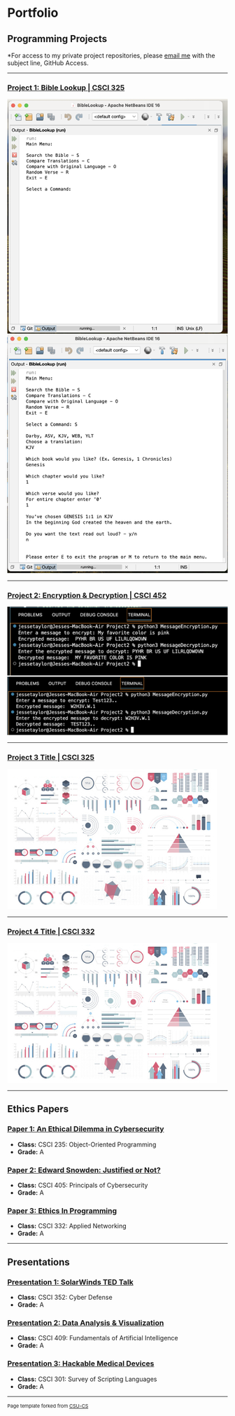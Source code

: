 Portfolio
=========

Programming Projects
--------------------

*For access to my private project repositories, please [email me](mailto:example@JMTaylor2@csustudent.net?subject=GitHub%20Access) with the subject line, GitHub Access.

---
### [Project 1: Bible Lookup | CSCI 325](project1)

![Project 1 Thumbnail Name](images/Project1/MainMenu.png)
![Project 1 Thumbnail Name](images/Project1/Search.png)

---
### [Project 2: Encryption & Decryption | CSCI 452](project2)

![Project 2 Thumbnail Name](images/Project2/BasicSentence.png)
![Project 2 Thumbnail Name](images/Project2/Numbers.png)

---
### [Project 3 Title | CSCI 325](project1)

![Project 3 Thumbnail Name](images/dummy_thumbnail.jpg)

---
### [Project 4 Title | CSCI 332](project1)

![Project 4 Thumbnail Name](images/dummy_thumbnail.jpg)

---

Ethics Papers
-------------

### [Paper 1: An Ethical Dilemma in Cybersecurity](/pdf/CSCI_235_Paper.pdf)

-   **Class:** CSCI 235: Object-Oriented Programming
-   **Grade:** A

### [Paper 2: Edward Snowden: Justified or Not?](/pdf/CSCI_405_Paper.pdf)

-   **Class:** CSCI 405: Principals of Cybersecurity
-   **Grade:** A

### [Paper 3: Ethics In Programming](/pdf/CSCI_332_Paper.pdf)

-   **Class:** CSCI 332: Applied Networking
-   **Grade:** A

---

Presentations
-------------

### [Presentation 1: SolarWinds TED Talk](/pdf/CSCI_352_Presentation.pdf)

- **Class:** CSCI 352: Cyber Defense
- **Grade:** A


### [Presentation 2: Data Analysis & Visualization](/pdf/CSCI_409_Presentation.pdf)

- **Class:** CSCI 409: Fundamentals of Artificial Intelligence
- **Grade:** A


### [Presentation 3: Hackable Medical Devices](/pdf/HackableMedicalDevices.pdf)

- **Class:** CSCI 301: Survey of Scripting Languages
- **Grade:** A

---

<p style="font-size:11px">Page template forked from <a href="https://github.com/csu-cs/csci-portfolio">CSU-CS</a></p>
<!-- Remove above link if you don't want to attributive -->
